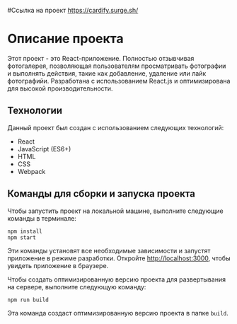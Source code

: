 #Ссылка на проект
https://cardify.surge.sh/

# Описание проекта

Этот проект - это React-приложение. Полностью отзывчивая фотогалерея, позволяющая пользователям просматривать фотографии и выполнять действия, такие как добавление, удаление или лайк фотографийи. Разработана с использованием React.js и оптимизирована для высокой производительности. 

## Технологии

Данный проект был создан с использованием следующих технологий:

- React
- JavaScript (ES6+)
- HTML
- CSS
- Webpack

## Команды для сборки и запуска проекта

Чтобы запустить проект на локальной машине, выполните следующие команды в терминале:

```
npm install
npm start
```

Эти команды установят все необходимые зависимости и запустят приложение в режиме разработки. Откройте [http://localhost:3000](http://localhost:3000), чтобы увидеть приложение в браузере.

Чтобы создать оптимизированную версию проекта для развертывания на сервере, выполните следующую команду:

```
npm run build
```

Эта команда создаст оптимизированную версию проекта в папке `build`.
